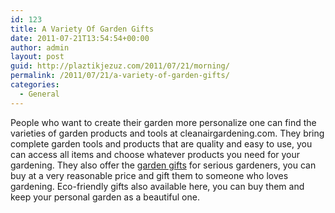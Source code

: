 ```yaml
---
id: 123
title: A Variety Of Garden Gifts
date: 2011-07-21T13:54:54+00:00
author: admin
layout: post
guid: http://plaztikjezuz.com/2011/07/21/morning/
permalink: /2011/07/21/a-variety-of-garden-gifts/
categories:
  - General
---
```

People who want to create their garden more personalize one can find the varieties of garden products and tools at cleanairgardening.com. They bring complete garden tools and products that are quality and easy to use, you can access all items and choose whatever products you need for your gardening. They also offer the [garden gifts](http://www.cleanairgardening.com/gardengift.html) for serious gardeners, you can buy at a very reasonable price and gift them to someone who loves gardening. Eco-friendly gifts also available here, you can buy them and keep your personal garden as a beautiful one.